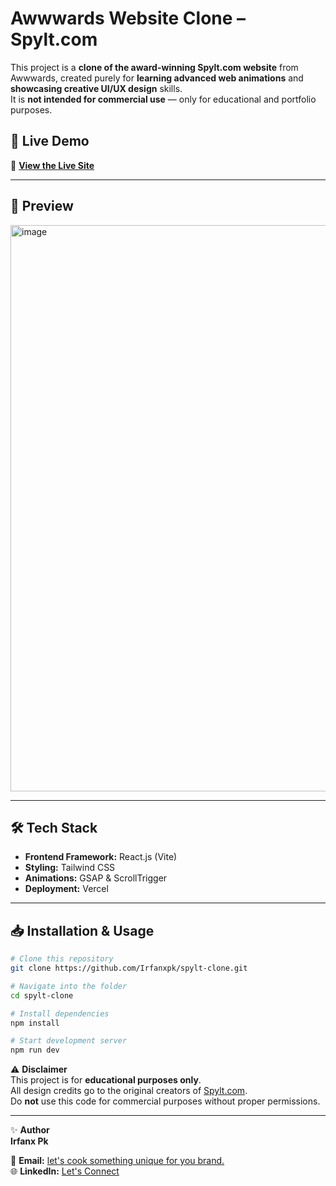 # Awwwards Website Clone – Spylt.com

This project is a **clone of the award-winning Spylt.com website** from Awwwards, created purely for **learning advanced web animations** and **showcasing creative UI/UX design** skills.  
It is **not intended for commercial use** — only for educational and portfolio purposes.

## 🚀 Live Demo
🔗 **[View the Live Site](https://awwwards-website-spylt.vercel.app/)**

---

## 📸 Preview
<img width="1917" height="906" alt="image" src="https://github.com/user-attachments/assets/40aedc13-b05b-4b13-8e26-9b3fbe0c808c" />

---

## 🛠 Tech Stack
- **Frontend Framework:** React.js (Vite)
- **Styling:** Tailwind CSS
- **Animations:** GSAP & ScrollTrigger
- **Deployment:** Vercel

---

## 📥 Installation & Usage
```bash
# Clone this repository
git clone https://github.com/Irfanxpk/spylt-clone.git

# Navigate into the folder
cd spylt-clone

# Install dependencies
npm install

# Start development server
npm run dev

```
⚠️ **Disclaimer**  
This project is for **educational purposes only**.  
All design credits go to the original creators of [Spylt.com](https://spylt.com).  
Do **not** use this code for commercial purposes without proper permissions.  

---

✨ **Author**  
**Irfanx Pk**  

📧 **Email:** [let's cook something unique for you brand.](mailto:your-email@example.com)  
🌐 **LinkedIn:** [Let's Connect](https://www.linkedin.com/in/muhammed-irfan-pk/)  

